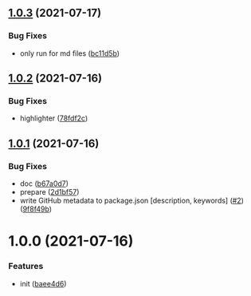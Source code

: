 ## [1.0.3](https://github.com/dword-design/nuxt-content-body-html/compare/v1.0.2...v1.0.3) (2021-07-17)


### Bug Fixes

* only run for md files ([bc11d5b](https://github.com/dword-design/nuxt-content-body-html/commit/bc11d5b7269d124bcdf27a02ee9f2129c7fe3eb6))

## [1.0.2](https://github.com/dword-design/nuxt-content-body-html/compare/v1.0.1...v1.0.2) (2021-07-16)


### Bug Fixes

* highlighter ([78fdf2c](https://github.com/dword-design/nuxt-content-body-html/commit/78fdf2cbce7ff8783b6cefb68ecdb724da57a659))

## [1.0.1](https://github.com/dword-design/nuxt-content-body-html/compare/v1.0.0...v1.0.1) (2021-07-16)


### Bug Fixes

* doc ([b67a0d7](https://github.com/dword-design/nuxt-content-body-html/commit/b67a0d7957ada4fec94ea9ef0e02351a42974fce))
* prepare ([2d1bf57](https://github.com/dword-design/nuxt-content-body-html/commit/2d1bf5710cfdb81e2a6197ca199583f8e7c9e795))
* write GitHub metadata to package.json [description, keywords] ([#2](https://github.com/dword-design/nuxt-content-body-html/issues/2)) ([9f8f49b](https://github.com/dword-design/nuxt-content-body-html/commit/9f8f49b2aaa523d97f30f27205e4d2232cb01876))

# 1.0.0 (2021-07-16)


### Features

* init ([baee4d6](https://github.com/dword-design/nuxt-content-body-html/commit/baee4d64c3516a8d1d1bace6cbcb8b9e5249b7a3))
